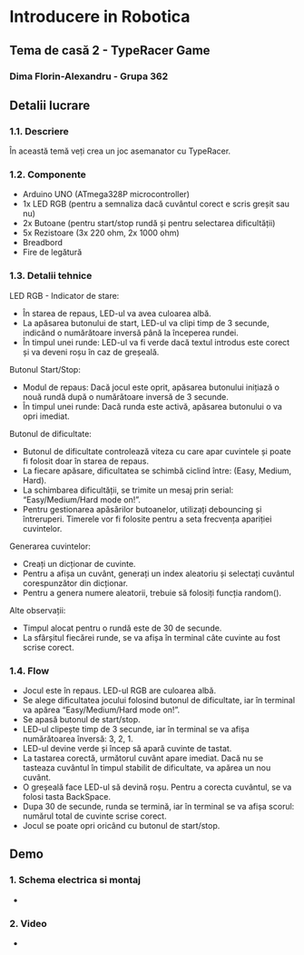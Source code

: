 # Introducere in Robotica
## Tema de casă 2 - TypeRacer Game
### Dima Florin-Alexandru - Grupa 362

## Detalii lucrare

### 1.1. Descriere
În această temă veți crea un joc asemanator cu TypeRacer.

### 1.2. Componente
- Arduino UNO (ATmega328P microcontroller)
- 1x LED RGB (pentru a semnaliza dacă cuvântul corect e scris greșit sau nu)
- 2x Butoane (pentru start/stop rundă și pentru selectarea dificultății)
- 5x Rezistoare (3x 220 ohm, 2x 1000 ohm)
- Breadbord
- Fire de legătură

### 1.3. Detalii tehnice
LED RGB - Indicator de stare:
- În starea de repaus, LED-ul va avea culoarea albă.
- La apăsarea butonului de start, LED-ul va clipi timp de 3 secunde, indicând o numărătoare inversă până la începerea rundei.
- În timpul unei runde: LED-ul va fi verde dacă textul introdus este corect și va deveni roșu în caz de greșeală.

Butonul Start/Stop:
- Modul de repaus: Dacă jocul este oprit, apăsarea butonului inițiază o nouă rundă după o numărătoare inversă de 3 secunde.
- În timpul unei runde: Dacă runda este activă, apăsarea butonului o va opri imediat.

Butonul de dificultate:
- Butonul de dificultate controlează viteza cu care apar cuvintele și poate fi folosit doar în starea de repaus.
- La fiecare apăsare, dificultatea se schimbă ciclind între: (Easy, Medium, Hard).
- La schimbarea dificultății, se trimite un mesaj prin serial: “Easy/Medium/Hard mode on!”.
- Pentru gestionarea apăsărilor butoanelor, utilizați debouncing și întreruperi. Timerele vor fi folosite pentru a seta frecvența apariției cuvintelor.

Generarea cuvintelor:
- Creați un dicționar de cuvinte.
- Pentru a afișa un cuvânt, generați un index aleatoriu și selectați cuvântul corespunzător din dicționar.
- Pentru a genera numere aleatorii, trebuie să folosiți funcția random().

Alte observații:
- Timpul alocat pentru o rundă este de 30 de secunde.
- La sfârșitul fiecărei runde, se va afișa în terminal câte cuvinte au fost scrise corect.

### 1.4. Flow
- Jocul este în repaus. LED-ul RGB are culoarea albă.
- Se alege dificultatea jocului folosind butonul de dificultate, iar în terminal va apărea “Easy/Medium/Hard mode on!”.
- Se apasă butonul de start/stop.
- LED-ul clipește timp de 3 secunde, iar în terminal se va afișa numărătoarea înversă: 3, 2, 1.
- LED-ul devine verde și încep să apară cuvinte de tastat.
- La tastarea corectă, următorul cuvânt apare imediat. Dacă nu se tasteaza cuvântul în timpul stabilit de dificultate, va apărea un nou cuvânt.
- O greșeală face LED-ul să devină roșu. Pentru a corecta cuvântul, se va folosi tasta BackSpace.
- Dupa 30 de secunde, runda se termină, iar în terminal se va afișa scorul: numărul total de cuvinte scrise corect.
- Jocul se poate opri oricând cu butonul de start/stop.

## Demo
### 1. Schema electrica si montaj
- 

### 2. Video
- 
